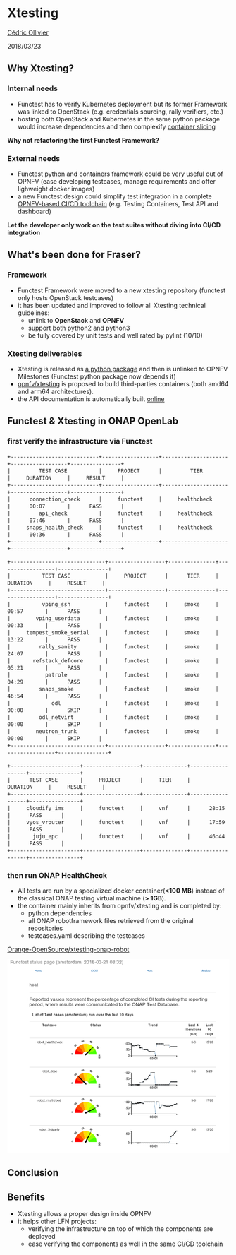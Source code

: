 # Xtesting

[Cédric Ollivier](mailto:cedric.ollivier@orange.com)

2018/03/23



## Why Xtesting?


### Internal needs

- Functest has to verify Kubernetes deployment but its former Framework was
linked to OpenStack (e.g. credentials sourcing, rally verifiers, etc.)
- hosting both OpenStack and Kubernetes in the same python package would
increase dependencies and then complexify
[container slicing](http://testresults.opnfv.org/functest/dockerslicing/)

**Why not refactoring the first Functest Framework?**


### External needs

- Functest python and containers framework could be very useful out of OPNFV
(ease developing testcases, manage requirements and offer lighweight docker
images)
- a new Functest design could simplify test integration in a complete
[OPNFV-based CI/CD toolchain](http://docs.opnfv.org/en/stable-euphrates/testing/ecosystem/overview.html)
(e.g. Testing Containers, Test API and dashboard)

**Let the developer only work on the test suites without diving into CI/CD
integration**



## What's been done for Fraser?


### Framework

- Functest Framework were moved to a new xtesting repository
(functest only hosts OpenStack testcases)
- it has been updated and improved to follow all Xtesting technical
guidelines:
  - unlink to **OpenStack** and **OPNFV**
  - support both python2 and python3
  - be fully covered by unit tests and well rated by pylint (10/10)


### Xtesting deliverables

- Xtesting is released as [a python package](https://pypi.python.org/pypi/xtesting/)
and then is unlinked to OPNFV Milestones (Functest python package now depends
it)
- [opnfv/xtesting](https://hub.docker.com/r/opnfv/xtesting/) is proposed to
build third-parties containers (both amd64 and arm64 architectures).
- the API documentation is automatically built
[online](http://xtesting.readthedocs.io/en/latest/apidoc/xtesting.html)



## Functest & Xtesting in ONAP OpenLab


### first verify the infrastructure via Functest

```
+----------------------------+------------------+---------------------+------------------+----------------+
|         TEST CASE          |     PROJECT      |         TIER        |     DURATION     |     RESULT     |
+----------------------------+------------------+---------------------+------------------+----------------+
|      connection_check      |     functest     |     healthcheck     |      00:07       |      PASS      |
|         api_check          |     functest     |     healthcheck     |      07:46       |      PASS      |
|     snaps_health_check     |     functest     |     healthcheck     |      00:36       |      PASS      |
+----------------------------+------------------+---------------------+------------------+----------------+
```
<!-- .element: style="font-size: 0.34em" -->


```
+------------------------------+------------------+---------------+------------------+----------------+
|          TEST CASE           |     PROJECT      |      TIER     |     DURATION     |     RESULT     |
+------------------------------+------------------+---------------+------------------+----------------+
|          vping_ssh           |     functest     |     smoke     |      00:57       |      PASS      |
|        vping_userdata        |     functest     |     smoke     |      00:33       |      PASS      |
|     tempest_smoke_serial     |     functest     |     smoke     |      13:22       |      PASS      |
|         rally_sanity         |     functest     |     smoke     |      24:07       |      PASS      |
|       refstack_defcore       |     functest     |     smoke     |      05:21       |      PASS      |
|           patrole            |     functest     |     smoke     |      04:29       |      PASS      |
|         snaps_smoke          |     functest     |     smoke     |      46:54       |      PASS      |
|             odl              |     functest     |     smoke     |      00:00       |      SKIP      |
|         odl_netvirt          |     functest     |     smoke     |      00:00       |      SKIP      |
|        neutron_trunk         |     functest     |     smoke     |      00:00       |      SKIP      |
+------------------------------+------------------+---------------+------------------+----------------+
```
<!-- .element: style="font-size: 0.34em" -->

```
+----------------------+------------------+--------------+------------------+----------------+
|      TEST CASE       |     PROJECT      |     TIER     |     DURATION     |     RESULT     |
+----------------------+------------------+--------------+------------------+----------------+
|     cloudify_ims     |     functest     |     vnf      |      28:15       |      PASS      |
|     vyos_vrouter     |     functest     |     vnf      |      17:59       |      PASS      |
|       juju_epc       |     functest     |     vnf      |      46:44       |      PASS      |
+----------------------+------------------+--------------+------------------+----------------+
```
<!-- .element: style="font-size: 0.34em" -->


### then run ONAP HealthCheck

- All tests are run by a specialized docker container(**<100 MB**) instead of
the classical ONAP testing virtual machine (**> 1GB**).
- the container mainly inherits from opnfv/xtesting and is completed by:
  - python dependencies
  - all ONAP robotframework files retrieved from the original repositories
  - testcases.yaml describing the testcases

[Orange-OpenSource/xtesting-onap-robot](https://github.com/Orange-OpenSource/xtesting-onap-robot/)


![ONAP](ONAP.png)
<!-- .element: style="border: 0; width: 70%" -->



## Conclusion


## Benefits

- Xtesting allows a proper design inside OPNFV
- it helps other LFN projects:
  - verifying the infrastructure on top of which the components are deployed
  - ease verifying the components as well in the same CI/CD toolchain

